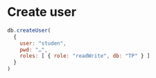 # Create user

```javascript
db.createUser(
  {
    user: "studen",
    pwd: "…",
    roles: [ { role: "readWrite", db: "TP" } ]
  }
)
```
